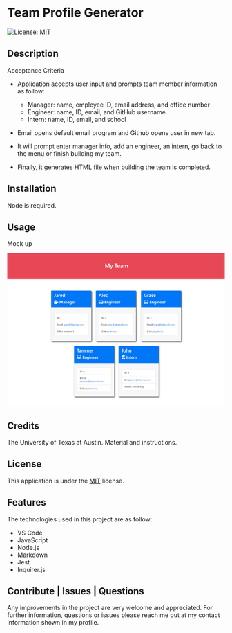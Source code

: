 # Team Profile Generator

[![License: MIT](https://img.shields.io/badge/License-MIT-yellow.svg)](https://opensource.org/licenses/MIT)

## Description

Acceptance Criteria

- Application accepts user input and prompts team member information as follow:

  - Manager: name, employee ID, email address, and office number
  - Engineer: name, ID, email, and GitHub username.
  - Intern: name, ID, email, and school

- Email opens default email program and Github opens user in new tab.

- It will prompt enter manager info, add an engineer, an intern, go back to the menu or finish building my team.
- Finally, it generates HTML file when building the team is completed.

## Installation

Node is required.

## Usage

Mock up

![Mockup](docs/img1.png)

## Credits

The University of Texas at Austin. Material and instructions.

## License

This application is under the [MIT](https://opensource.org/licenses/MIT) license.

## Features

The technologies used in this project are as follow:

- VS Code
- JavaScript
- Node.js
- Markdown
- Jest
- Inquirer.js

## Contribute | Issues | Questions

Any improvements in the project are very welcome and appreciated. For further information, questions or issues please reach me out at my contact information shown in my profile.
